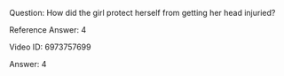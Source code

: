 Question: How did the girl protect herself from getting her head injuried?

Reference Answer: 4

Video ID: 6973757699

Answer: 4

